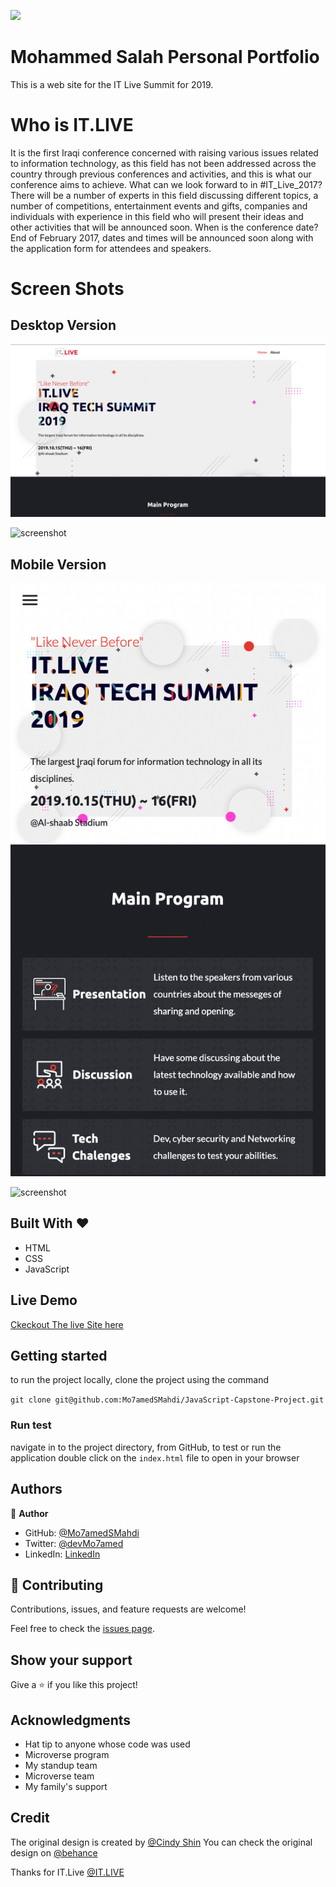 ![](https://img.shields.io/badge/Microverse-blueviolet)

# Mohammed Salah Personal Portfolio

This is a web site for the IT Live Summit for 2019.

# Who is IT.LIVE

It is the first Iraqi conference concerned with raising various issues
related to information technology, as this field
has not been addressed across the country through previous conferences and activities, and this is
what our conference
aims to achieve.
What can we look forward to in #IT_Live_2017?
There will be a number of experts in this field discussing different topics, a number of
competitions, entertainment
events and gifts, companies and individuals with experience in this field who will present their
ideas and other
activities that will be announced soon.
When is the conference date?
End of February 2017, dates and times will be announced soon along with the application form for
attendees and speakers.

# Screen Shots

## Desktop Version

![screenshot](./images/screeshots/desktop-home.png)

![screenshot](./images/ScreenShots/desktop-about.png)

## Mobile Version

![screenshot](./images/screeshots/mobile-home.png)

![screenshot](./images/ScreenShots/mobile-about.png)

## Built With &hearts;

- HTML
- CSS
- JavaScript

## Live Demo

[Ckeckout The live Site here](https://mo7amedsmahdi.github.io/JavaScript-Capstone-Project/)

## Getting started

to run the project locally, clone the project using the command

`git clone git@github.com:Mo7amedSMahdi/JavaScript-Capstone-Project.git`

### Run test

navigate in to the project directory, from GitHub,
to test or run the application double click on the `index.html` file to open in your browser

## Authors

👤 **Author**

- GitHub: [@Mo7amedSMahdi](https://github.com/Mo7amedSMahdi)
- Twitter: [@devMo7amed](https://twitter.com/devMo7amed)
- LinkedIn: [LinkedIn](https://www.linkedin.com/in/mohammed-mahdi-b20340162/)

## 🤝 Contributing

Contributions, issues, and feature requests are welcome!

Feel free to check the [issues page](../../issues/).

## Show your support

Give a ⭐️ if you like this project!

## Acknowledgments

- Hat tip to anyone whose code was used
- Microverse program
- My standup team
- Microverse team
- My family's support

## Credit

The original design is created by [@Cindy Shin](https://www.behance.net/adagio07)
You can check the original design on [@behance](https://www.behance.net/gallery/29845175/CC-Global-Summit-2015)

Thanks for IT.Live [@IT.LIVE](https://www.facebook.com/ITLiveForum)
